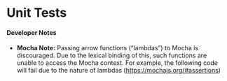 # Unit Tests



#### Developer Notes
- **Mocha Note:** Passing arrow functions (“lambdas”) to Mocha is discouraged. Due to the lexical binding of this, such functions are unable to access the Mocha context. For example, the following code will fail due to the nature of lambdas (https://mochajs.org/#assertions)

